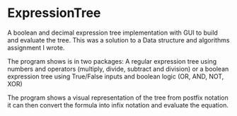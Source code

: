 # ExpressionTree
A boolean and decimal expression tree implementation with GUI to build and evaluate the tree. This was a solution to a Data structure and algorithms assignment I wrote.

The program shows is in two packages: A regular expression tree using numbers and operators (multiply, divide, subtract and division) or a boolean expression tree using True/False inputs and boolean logic (OR, AND, NOT, XOR)

The program shows a visual representation of the tree from postfix notation it can then convert the formula into infix notation and evaluate the equation.
